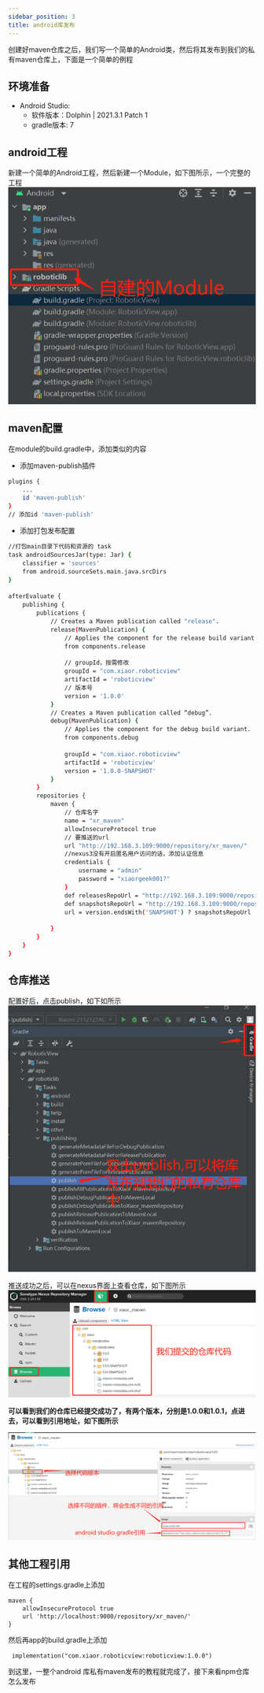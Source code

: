 ```yaml
---
sidebar_position: 3
title: android库发布
---
```

创建好maven仓库之后，我们写一个简单的Android类，然后将其发布到我们的私有maven仓库上，下面是一个简单的例程

## 环境准备
- Android Studio: 
    - 软件版本：Dolphin | 2021.3.1 Patch 1
    - gradle版本: 7 

## android工程
新建一个简单的Android工程，然后新建一个Module，如下图所示，一个完整的工程
![](./images/%E5%BE%AE%E4%BF%A1%E5%9B%BE%E7%89%87_20230410171034.png)

## maven配置
在module的build.gradle中，添加类似的内容
- 添加maven-publish插件
```bash
plugins {
    ...
    id 'maven-publish'
}
// 添加id 'maven-publish'
```

- 添加打包发布配置
```bash
//打包main目录下代码和资源的 task
task androidSourcesJar(type: Jar) {
    classifier = 'sources'
    from android.sourceSets.main.java.srcDirs
}

afterEvaluate {
    publishing {
        publications {
            // Creates a Maven publication called "release".
            release(MavenPublication) {
                // Applies the component for the release build variant.
                from components.release

                // groupId，按需修改
                groupId = "com.xiaor.roboticview"
                artifactId = 'roboticview'
                // 版本号
                version = '1.0.0'
            }
            // Creates a Maven publication called “debug”.
            debug(MavenPublication) {
                // Applies the component for the debug build variant.
                from components.debug

                groupId = "com.xiaor.roboticview"
                artifactId = 'roboticview'
                version = '1.0.0-SNAPSHOT'
            }
        }
        repositories {
            maven {
                // 仓库名字
                name = "xr_maven"
                allowInsecureProtocol true
                // 要推送的url
                url "http://192.168.3.109:9000/repository/xr_maven/"
                //nexus3没有开启匿名用户访问的话，添加认证信息
                credentials {
                    username = "admin"
                    password = "xiaorgeek001?"
                }
                def releasesRepoUrl = "http://192.168.3.109:9000/repository/xr_maven/"
                def snapshotsRepoUrl = "http://192.168.3.109:9000/repository/xr_maven-snapshots/"
                url = version.endsWith('SNAPSHOT') ? snapshotsRepoUrl : releasesRepoUrl

            }
        }
    }
}
```
## 仓库推送
配置好后，点击publish，如下如所示
![](./images/%E5%BE%AE%E4%BF%A1%E5%9B%BE%E7%89%87_20230410171639.png)

推送成功之后，可以在nexus界面上查看仓库，如下图所示
![](./images/微信图片_20230410172301.png)

**可以看到我们的仓库已经提交成功了，有两个版本，分别是1.0.0和1.0.1，点进去，可以看到引用地址，如下图所示**

![](./images/%E5%BE%AE%E4%BF%A1%E5%9B%BE%E7%89%87_20230410172616.png)
## 其他工程引用

在工程的settings.gradle上添加
```shell
maven {
    allowInsecureProtocol true
    url 'http://localhost:9000/repository/xr_maven/'
}
```
然后再app的build.gradle上添加
```shell
 implementation("com.xiaor.roboticview:roboticview:1.0.0")
```
到这里，一整个android 库私有maven发布的教程就完成了，接下来看npm仓库怎么发布